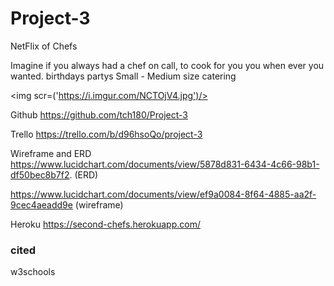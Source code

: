 # Project-3
NetFlix of Chefs 

Imagine if you always had a chef on call, to cook for you you when ever you wanted. 
birthdays
partys
Small - Medium size catering 




<img scr=('https://i.imgur.com/NCTOjV4.jpg')/>











Github
https://github.com/tch180/Project-3

Trello
https://trello.com/b/d96hsoQo/project-3

Wireframe and ERD 
https://www.lucidchart.com/documents/view/5878d831-6434-4c66-98b1-df50bec8b7f2.  (ERD)

https://www.lucidchart.com/documents/view/ef9a0084-8f64-4885-aa2f-9cec4aeadd9e (wireframe)

Heroku 
https://second-chefs.herokuapp.com/


### cited
w3schools
